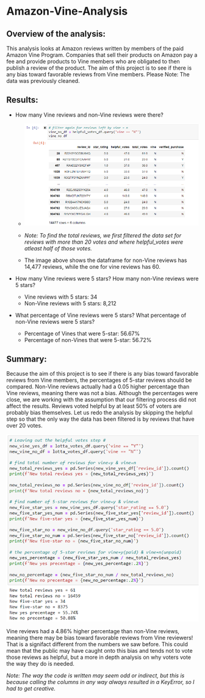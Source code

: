 # Amazon-Vine-Analysis

## Overview of the analysis: 
This analysis looks at Amazon reviews written by members of the paid Amazon Vine Program. Companies that sell their products on Amazon pay a fee and provide products to Vine members who are obligated to then publish a review of the product. The aim of this project is to see if there is any bias toward favorable reviews from Vine members. Please Note: The data was previously cleaned.

## Results: 


- How many Vine reviews and non-Vine reviews were there?

  - ![](images/totalno.png)

  - *Note: To find the total reviews, we first filtered the data set for reviews with more than 20 votes and where helpful_votes were atleast half of those votes.*

  - The image above shows the dataframe for non-Vine reviews has 14,477 reviews, while the one for vine reviews has 60.

- How many Vine reviews were 5 stars? How many non-Vine reviews were 5 stars?

  - Vine reviews with 5 stars: 34
  - Non-Vine reviews with 5 stars: 8,212

- What percentage of Vine reviews were 5 stars? What percentage of non-Vine reviews were 5 stars?

  - Percentage of Vines that were 5-star: 56.67%
  - Percentage of non-Vines that were 5-star: 56.72%

## Summary: 

Because the aim of this project is to see if there is any bias toward favorable reviews from Vine members, the percentages of 5-star reviews should be compared. Non-Vine reviews actually had a 0.05 higher percentage than Vine reviews, meaning there was not a bias. Although the percentages were close, we are working with the assumption that our filtering process did not affect the results. Reviews voted helpful by at least 50% of voters are probably bias themselves. Let us redo the analysis by skipping the helpful step so that the only way the data has been filtered is by reviews that have over 20 votes.

![](images/new.png)

Vine reviews had a 4.86% higher percentage than non-Vine reviews, meaning there may be bias toward favorable reviews from Vine reviewers! That is a signifact different from the numbers we saw before. This could mean that the public may have caught onto this bias and tends not to vote those reviews as helpful, but a more in depth analysis on why voters vote the way they do is needed.

*Note: The way the code is written may seem odd or indirect, but this is because calling the columns in any way always resulted in a KeyError, so I had to get creative.*